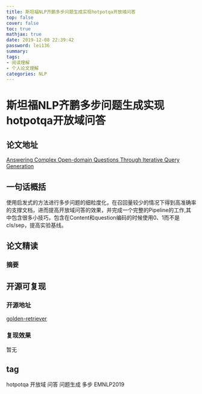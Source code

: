 ```yaml
---
title: 斯坦福NLP齐鹏多步问题生成实现hotpotqa开放域问答
top: false
cover: false
toc: true
mathjax: true
date: 2019-12-08 22:39:42
password: lei136
summary:
tags: 
- 阅读理解 
- 个人论文理解
categories: NLP
---
```

# 斯坦福NLP齐鹏多步问题生成实现hotpotqa开放域问答
## 论文地址
[Answering Complex Open-domain Questions Through Iterative Query Generation](https://arxiv.org/pdf/1910.07000.pdf)
## 一句话概括
使用启发式的方法进行多步问题的细粒度化，在召回量较少的情况下得到高准确率的支撑文档，进而提高开放域问答的效果，并完成一个完整的Pipeline的工作,其中包含很多小技巧，包含在Content和question编码的时候使用0、1而不是cls/sep，提高实验基线。
## 论文精读
### 摘要
## 开源可复现
### 开源地址
[golden-retriever](https://github.com/qipeng/golden-retriever)
### 复现效果
暂无
## tag
hotpotqa 开放域 问答 问题生成 多步 EMNLP2019